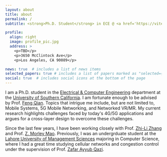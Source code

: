 ```yaml
---
layout: about
title: about
permalink: /
subtitle: <strong>Ph.D. Student</strong> in ECE @ <a href='https://viterbischool.usc.edu/'>USC</a>

profile:
  align: right
  image: profile_pic.jpg
  address: >
    <p>TBD</p>
    <p>3650 McClintock Ave</p>
    <p>Los Angeles, CA 90089</p>

news: true  # includes a list of news items
selected_papers: true # includes a list of papers marked as "selected={true}"
social: true  # includes social icons at the bottom of the page
---
```


I am a Ph.D. student in the [Electrical & Computer Engineering](https://minghsiehece.usc.edu/) department at the [University of Southern California](https://www.usc.edu/). I am fortunate enough to be advised by Prof. [Feng Qian](https://www-users.cse.umn.edu/~fengqian/index.html). Topics that intrigue me include, but are not limited to, Mobile Systems, 5G Mobile Networking, and Networked VR/MR. My current research highlights challenges faced by today's 4G/5G applications and argues for a cross-layer design to overcome these challenges. 
<!-- I have a strong background in system/network engineering and I am skilled in C++, C, Java, and Python programming. -->

<!-- In my spare time, I enjoy watching sports (mostly cricket, soccer, football, F1, and chess) and working out. -->

Since the last few years, I have been working closely with Prof. [Zhi-Li Zhang](https://www-users.cse.umn.edu/~zhang089/) and Prof. [Z. Morley Mao](https://web.eecs.umich.edu/~zmao/). Previously, I was an undergrduate student at the [Lahore University of Management Sciences](https://lums.edu.pk/) majoring in Computer Science, where I had a great time studying cellular networks and congestion control under the supervision of Prof. [Zafar Ayyub Qazi](https://web.lums.edu.pk/~zafar/). 


<!-- <span style="color:red;font-style:italic;"> \*** I am looking for summer 2023 internships. Please reach out at hassa654@umn.edu \*** </span> -->
